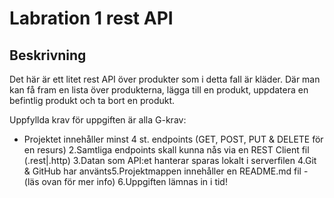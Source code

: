 # Labration 1 rest API

## Beskrivning
Det här är ett litet rest API över produkter som i detta fall är kläder. Där man kan få fram en lista över produkterna, lägga till en produkt, uppdatera en befintlig produkt och ta bort en produkt.

Uppfyllda krav för uppgiften är alla G-krav:
* Projektet innehåller minst 4 st. endpoints (GET, POST, PUT & DELETE för en resurs)
2.Samtliga endpoints skall kunna nås via en REST Client fil (.rest|.http)
3.Datan som API:et hanterar sparas lokalt i serverfilen
4.Git & GitHub har använts5.Projektmappen innehåller en README.md fil - (läs ovan för mer info)
6.Uppgiften lämnas in i tid!
